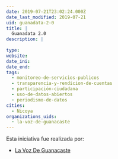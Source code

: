 ```yaml
---
date: 2019-07-21T23:02:24.000Z
date_last_modified: 2019-07-21
uid: guanadata-2-0
title: |
  Guanadata 2.0
description: |
  
type: 
website: 
date_ini: 
date_end: 
tags:
  - monitoreo-de-servicios-publicos
  - transparencia-y-rendicion-de-cuentas
  - participación-ciudadana
  - uso-de-datos-abiertos
  - periodismo-de-datos
cities: 
  - Nicoya
organizations_uids:
  - la-voz-de-guanacaste
---
```


Esta iniciativa fue realizada por:

- [La Voz De Guanacaste](/organizaciones/la-voz-de-guanacaste)

